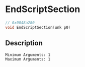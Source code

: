# EndScriptSection
```c
// 0x0048a280
void EndScriptSection(unk p0)
```
## Description
```
Minimum Arguments: 1
Maximum Arguments: 1
```

